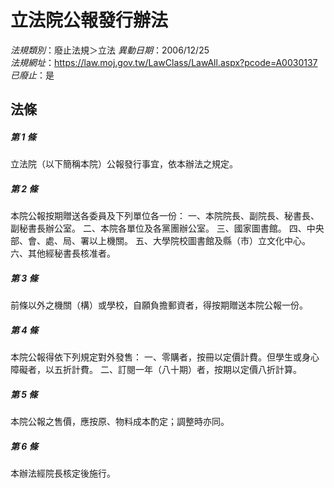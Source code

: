 # 立法院公報發行辦法

*法規類別*：廢止法規＞立法
*異動日期*：2006/12/25  
*法規網址*：https://law.moj.gov.tw/LawClass/LawAll.aspx?pcode=A0030137
*已廢止*：是


## 法條
##### 第 1 條
立法院（以下簡稱本院）公報發行事宜，依本辦法之規定。

##### 第 2 條
本院公報按期贈送各委員及下列單位各一份：
一、本院院長、副院長、秘書長、副秘書長辦公室。
二、本院各單位及各黨團辦公室。
三、國家圖書館。
四、中央部、會、處、局、署以上機關。
五、大學院校圖書館及縣（市）立文化中心。
六、其他經秘書長核准者。

##### 第 3 條
前條以外之機關（構）或學校，自願負擔郵資者，得按期贈送本院公報一份。

##### 第 4 條
本院公報得依下列規定對外發售：
一、零購者，按冊以定價計費。但學生或身心障礙者，以五折計費。
二、訂閱一年（八十期）者，按期以定價八折計算。

##### 第 5 條
本院公報之售價，應按原、物料成本酌定；調整時亦同。

##### 第 6 條
本辦法經院長核定後施行。


